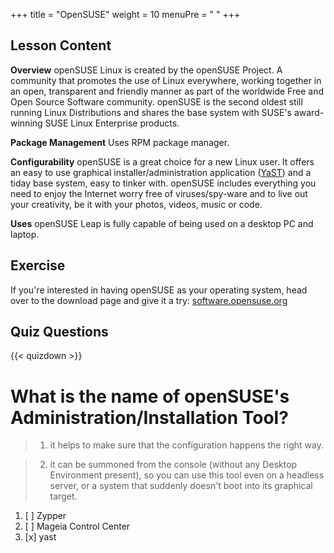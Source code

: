 +++
title = "OpenSUSE"
weight = 10
menuPre = "<i class='fl-opensuse'></i> "
+++

## Lesson Content

**Overview**
openSUSE Linux is created by the openSUSE Project. A community that promotes the use of Linux everywhere, working together in an open, transparent and friendly manner as part of the worldwide Free and Open Source Software community. openSUSE is the second oldest still running Linux Distributions and shares the base system with SUSE's award-winning SUSE Linux Enterprise products.

**Package Management**
Uses RPM package manager.

**Configurability**
openSUSE is a great choice for a new Linux user. It offers an easy to use graphical installer/administration application (<a href="http://yast.github.io/">YaST</a>) and a tiday base system, easy to tinker with. openSUSE includes everything you need to enjoy the Internet worry free of viruses/spy-ware and to live out your creativity, be it with your photos, videos, music or code.

**Uses**
openSUSE Leap is fully capable of being used on a desktop PC and laptop.

## Exercise

If you're interested in having openSUSE as your operating system, head over to the download page and give it a try: <a href='https://software.opensuse.org/'>software.opensuse.org</a>

## Quiz Questions

{{< quizdown >}}

# What is the name of openSUSE's Administration/Installation Tool?

> 1. it helps to make sure that the configuration happens the right way.

> 2. it can be summoned from the console (without any Desktop Environment present), so you can use this tool even on a headless server, or a system that suddenly doesn't boot into its graphical target.

1. [ ] Zypper
2. [ ] Mageia Control Center
3. [x] yast


